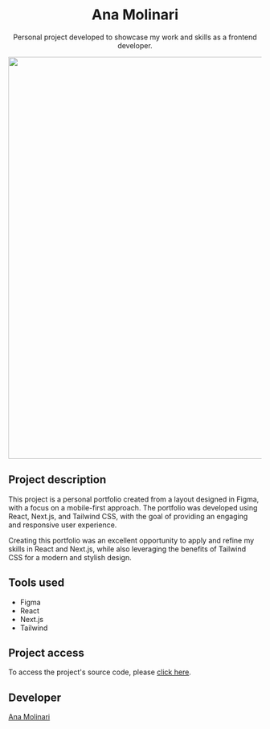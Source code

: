 <h1 align="center">Ana Molinari</h1>

<p align="center">
Personal project developed to showcase my work and skills as a frontend developer.
    
<div align="center">
    <img src="" width="800">
</div>

## Project description

<p align="justify">

This project is a personal portfolio created from a layout designed in Figma, with a focus on a mobile-first approach. The portfolio was developed using React, Next.js, and Tailwind CSS, with the goal of providing an engaging and responsive user experience.

Creating this portfolio was an excellent opportunity to apply and refine my skills in React and Next.js, while also leveraging the benefits of Tailwind CSS for a modern and stylish design.

## Tools used

- Figma
- React
- Next.js
- Tailwind

###

## Project access

To access the project's source code, please [click here]().

## Developer
[Ana Molinari](https://www.linkedin.com/in/anahmolinari/)
